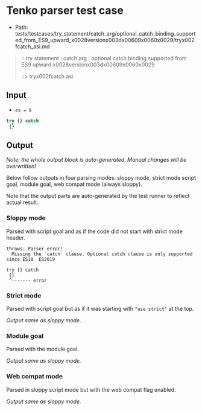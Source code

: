 # Tenko parser test case

- Path: tests/testcases/try_statement/catch_arg/optional_catch_binding_supported_from_ES9_upward_x0028versionx003dx00609x0060x0029/tryx002fcatch_asi.md

> :: try statement : catch arg : optional catch binding supported from ES9 upward x0028versionx003dx00609x0060x0029
>
> ::> tryx002fcatch asi

## Input

- `es = 9`

`````js
try {} catch 
 {}
`````

## Output

_Note: the whole output block is auto-generated. Manual changes will be overwritten!_

Below follow outputs in four parsing modes: sloppy mode, strict mode script goal, module goal, web compat mode (always sloppy).

Note that the output parts are auto-generated by the test runner to reflect actual result.

### Sloppy mode

Parsed with script goal and as if the code did not start with strict mode header.

`````
throws: Parser error!
  Missing the `catch` clause. Optional catch clause is only supported since ES10  ES2019

try {} catch
 {}
 ^------- error
`````

### Strict mode

Parsed with script goal but as if it was starting with `"use strict"` at the top.

_Output same as sloppy mode._

### Module goal

Parsed with the module goal.

_Output same as sloppy mode._

### Web compat mode

Parsed in sloppy script mode but with the web compat flag enabled.

_Output same as sloppy mode._
